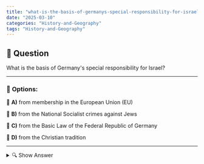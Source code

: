 ```yaml
---
title: "what-is-the-basis-of-germanys-special-responsibility-for-israel"
date: "2025-03-10"
categories: "History-and-Geography"
tags: "History-and-Geography"
---
```


## 📌 **Question**

What is the basis of Germany's special responsibility for Israel?



---

### 📝 **Options:**

🔘 **A)** from membership in the European Union (EU)

🔘 **B)** from the National Socialist crimes against Jews

🔘 **C)** from the Basic Law of the Federal Republic of Germany

🔘 **D)** from the Christian tradition

---

<details>
  <summary>🔍 Show Answer</summary>

  <p>
💡  <b>Correct Answer:</b>  b
  </p>
  <p>
    📖<b>Explanation:</b>
    After the Second World War and the National Socialist crimes against the Jews, Germany recognizes a special responsibility towards the State of Israel. This responsibility manifests itself in political, diplomatic and social relations aimed at keeping the memory of the Holocaust alive and supporting Israel's security. In addition, historical obligations are enshrined in the Basic Law of the Federal Republic of Germany, which emphasise dealing with the past and promoting peace and human rights. These aspects form the background to the question of Germany's special responsibility towards Israel.
  </p>
</details>

